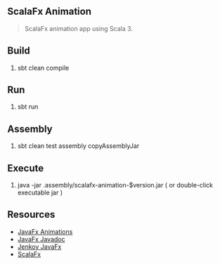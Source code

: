 ScalaFx Animation
-----------------
>ScalaFx animation app using Scala 3.

Build
-----
1. sbt clean compile

Run
---
1. sbt run

Assembly
--------
1. sbt clean test assembly copyAssemblyJar

Execute
-------
1. java -jar .assembly/scalafx-animation-$version.jar ( or double-click executable jar )

Resources
---------
* [JavaFx Animations](https://dev.java/learn/javafx-animations/)
* [JavaFx Javadoc](https://openjfx.io/javadoc/24/)
* [Jenkov JavaFx](https://jenkov.com/tutorials/javafx/index.html)
* [ScalaFx](https://www.scalafx.org/)